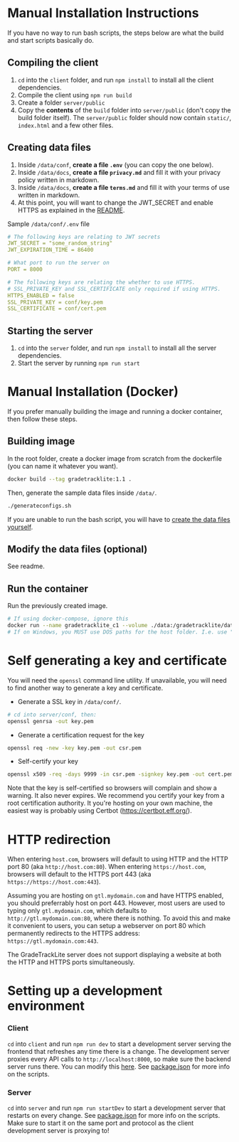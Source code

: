 # Manual Installation Instructions

If you have no way to run bash scripts, the steps below are what the build and start scripts basically do.

## Compiling the client

1. `cd` into the `client` folder, and run `npm install` to install all the client dependencies.
2. Compile the client using `npm run build`
3. Create a folder `server/public`
4. Copy the **contents** of the `build` folder into `server/public` (don't copy the build folder itself). The `server/public` folder should now contain `static/`, `index.html` and a few other files.

## Creating data files

1. Inside `/data/conf`, **create a file `.env`** (you can copy the one below).
2. Inside `/data/docs`, **create a file `privacy.md`** and fill it with your privacy policy written in markdown.
3. Inside `/data/docs`, **create a file `terms.md`** and fill it with your terms of use written in markdown.
4. At this point, you will want to change the JWT_SECRET and enable HTTPS as explained in the [README](./README.md).

Sample `/data/conf/.env` file
```yaml
# The following keys are relating to JWT secrets
JWT_SECRET = "some_random_string"
JWT_EXPIRATION_TIME = 86400

# What port to run the server on
PORT = 8000

# The following keys are relating the whether to use HTTPS.
# SSL_PRIVATE_KEY and SSL_CERTIFICATE only required if using HTTPS.
HTTPS_ENABLED = false
SSL_PRIVATE_KEY = conf/key.pem
SSL_CERTIFICATE = conf/cert.pem
```

## Starting the server

1. `cd` into the `server` folder, and run `npm install` to install all the server dependencies.
2. Start the server by running `npm run start`

# Manual Installation (Docker)
If you prefer manually building the image and running a docker container, then follow these steps.
## Building image
In the root folder, create a docker image from scratch from the dockerfile (you can name it whatever you want).
```bash
docker build --tag gradetracklite:1.1 .
```
Then, generate the sample data files inside `/data/`.
```bash
./generateconfigs.sh
```
If you are unable to run the bash script, you will have to [create the data files yourself](/ADDENDUM.md#creating-data-files).

## Modify the data files (optional)
See readme.

## Run the container
Run the previously created image.
```sh
# If using docker-compose, ignore this
docker run --name gradetracklite_c1 --volume ./data:/gradetracklite/data --publish 8000:8000 gradetracklite:1.1
# If on Windows, you MUST use DOS paths for the host folder. I.e. use ".\data:..." instead of /data:..."
```

# Self generating a key and certificate

You will need the `openssl` command line utility. If unavailable, you will need to find another way to generate a key and certificate.

* Generate a SSL key in `/data/conf/`.

```bash
# cd into server/conf, then:
openssl genrsa -out key.pem
```

* Generate a certification request for the key

```bash
openssl req -new -key key.pem -out csr.pem
```

* Self-certify your key

```bash
openssl x509 -req -days 9999 -in csr.pem -signkey key.pem -out cert.pem
```

Note that the key is self-certified so browsers will complain and show a warning. It also never expires. We recommend you certify your key from a root certification authority. It you're hosting on your own machine, the easiest way is probably using Certbot (https://certbot.eff.org/).

# HTTP redirection

When entering `host.com`, browsers will default to using HTTP and the HTTP port 80 (aka `http://host.com:80`). When entering `https://host.com`, browsers will default to the HTTPS port 443 (aka `https://https://host.com:443`).

Assuming you are hosting on `gtl.mydomain.com` and have HTTPS enabled, you should preferrably host on port 443. However, most users are used to typing only `gtl.mydomain.com`, which defaults to `http://gtl.mydomain.com:80`, where there is nothing. To avoid this and make it convenient to users, you can setup a webserver on port 80 which permanently redirects to the HTTPS address: `https://gtl.mydomain.com:443`.

The GradeTrackLite server does not support displaying a website at both the HTTP and HTTPS ports simultaneously.

# Setting up a development environment
### Client
`cd` into `client` and run `npm run dev` to start a development server serving the frontend that refreshes any time there is a change. The development server proxies every API calls to `http://localhost:8000`, so make sure the backend server runs there. You can modify this [here](./client/vite.config.js). See [package.json](./client/package.json) for more info on the scripts.

### Server
`cd` into `server` and run `npm run startDev` to start a development server that restarts on every change. See [package.json](./server/package.json) for more info on the scripts. Make sure to start it on the same port and protocol as the client development server is proxying to!

